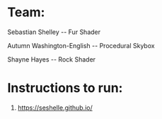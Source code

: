 # Team:
Sebastian Shelley -- Fur Shader

Autumn Washington-English -- Procedural Skybox

Shayne Hayes -- Rock Shader

# Instructions to run:
1. https://seshelle.github.io/
